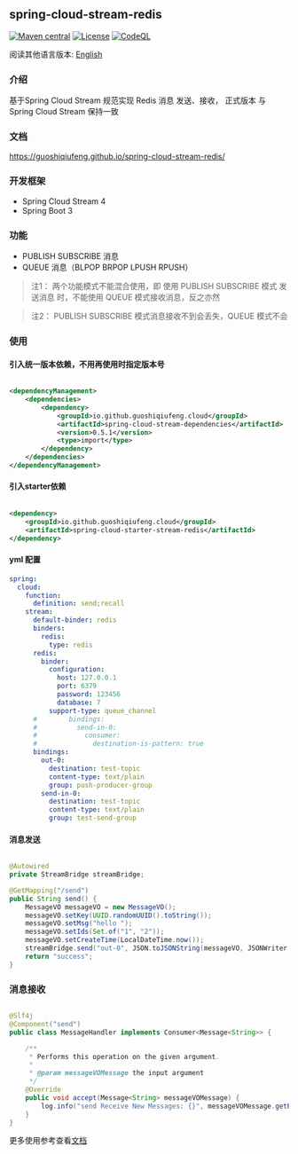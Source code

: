 ## spring-cloud-stream-redis

[![Maven central](https://img.shields.io/maven-central/v/io.github.guoshiqiufeng.cloud/spring-cloud-starter-stream-redis.svg?style=flat-square)](https://search.maven.org/search?q=g:io.github.guoshiqiufeng.cloud%20AND%20a:spring-cloud-starter-stream-redis)
[![License](https://img.shields.io/:license-apache-brightgreen.svg?style=flat-square)](http://www.apache.org/licenses/LICENSE-2.0.html)
[![CodeQL](https://github.com/guoshiqiufeng/spring-cloud-stream-redis/actions/workflows/github-code-scanning/codeql/badge.svg)](https://github.com/guoshiqiufeng/spring-cloud-stream-redis/actions/workflows/github-code-scanning/codeql)

阅读其他语言版本: [English](README.md)

### 介绍

基于Spring Cloud Stream 规范实现 Redis 消息 发送、接收， 正式版本 与 Spring Cloud Stream 保持一致

### 文档

https://guoshiqiufeng.github.io/spring-cloud-stream-redis/

### 开发框架

- Spring Cloud Stream 4
- Spring Boot 3

### 功能

- PUBLISH SUBSCRIBE 消息
- QUEUE 消息（BLPOP BRPOP LPUSH RPUSH）

> 注1： 两个功能模式不能混合使用，即 使用 PUBLISH SUBSCRIBE 模式 发送消息 时，不能使用 QUEUE 模式接收消息，反之亦然

> 注2： PUBLISH SUBSCRIBE 模式消息接收不到会丢失，QUEUE 模式不会

### 使用

#### 引入统一版本依赖，不用再使用时指定版本号

```xml

<dependencyManagement>
    <dependencies>
        <dependency>
            <groupId>io.github.guoshiqiufeng.cloud</groupId>
            <artifactId>spring-cloud-stream-dependencies</artifactId>
            <version>0.5.1</version>
            <type>import</type>
        </dependency>
    </dependencies>
</dependencyManagement>
```

#### 引入starter依赖

```xml

<dependency>
    <groupId>io.github.guoshiqiufeng.cloud</groupId>
    <artifactId>spring-cloud-starter-stream-redis</artifactId>
</dependency>
```

#### yml 配置

```yaml
spring:
  cloud:
    function:
      definition: send;recall
    stream:
      default-binder: redis
      binders:
        redis:
          type: redis
      redis:
        binder:
          configuration:
            host: 127.0.0.1
            port: 6379
            password: 123456
            database: 7
          support-type: queue_channel
      #        bindings:
      #          send-in-0:
      #            consumer:
      #              destination-is-pattern: true
      bindings:
        out-0:
          destination: test-topic
          content-type: text/plain
          group: push-producer-group
        send-in-0:
          destination: test-topic
          content-type: text/plain
          group: test-send-group
```

#### 消息发送

```java

@Autowired
private StreamBridge streamBridge;

@GetMapping("/send")
public String send() {
    MessageVO messageVO = new MessageVO();
    messageVO.setKey(UUID.randomUUID().toString());
    messageVO.setMsg("hello ");
    messageVO.setIds(Set.of("1", "2"));
    messageVO.setCreateTime(LocalDateTime.now());
    streamBridge.send("out-0", JSON.toJSONString(messageVO, JSONWriter.Feature.WriteClassName));
    return "success";
}
```

### 消息接收

```java

@Slf4j
@Component("send")
public class MessageHandler implements Consumer<Message<String>> {

    /**
     * Performs this operation on the given argument.
     *
     * @param messageVOMessage the input argument
     */
    @Override
    public void accept(Message<String> messageVOMessage) {
        log.info("send Receive New Messages: {}", messageVOMessage.getPayload());
    }
}
```

更多使用参考查看[文档](https://guoshiqiufeng.github.io/spring-cloud-stream-redis/zh/)
